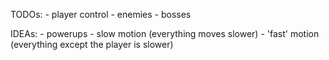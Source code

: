 
TODOs:
	- player control
	- enemies
	- bosses

IDEAs:
	- powerups
	- slow motion (everything moves slower)
	- 'fast' motion (everything except the player is slower)
